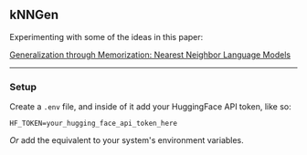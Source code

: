 ## kNNGen

Experimenting with some of the ideas in this paper:

[Generalization through Memorization: Nearest Neighbor Language Models](https://arxiv.org/abs/1911.00172)

---

### Setup

Create a `.env` file, and inside of it add your HuggingFace API token, like so:

```
HF_TOKEN=your_hugging_face_api_token_here
```

*Or* add the equivalent to your system's environment variables.